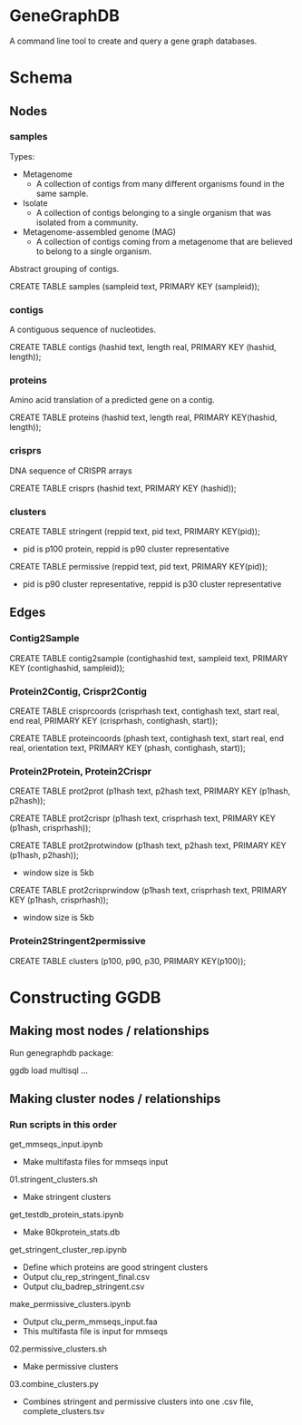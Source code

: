 # GeneGraphDB
A command line tool to create and query a gene graph databases.
 
# Schema

## Nodes

### samples
Types:
- Metagenome
  - A collection of contigs from many different organisms found in the same sample.
- Isolate
  - A collection of contigs belonging to a single organism that was isolated from a community.
- Metagenome-assembled genome (MAG)
  - A collection of contigs coming from a metagenome that are believed to belong to a single organism.

Abstract grouping of contigs.

CREATE TABLE samples (sampleid text, PRIMARY KEY (sampleid));

### contigs
A contiguous sequence of nucleotides.

CREATE TABLE contigs (hashid text, length real, PRIMARY KEY (hashid, length));

### proteins
Amino acid translation of a predicted gene on a contig.

CREATE TABLE proteins (hashid text, length real, PRIMARY KEY(hashid, length));

### crisprs
DNA sequence of CRISPR arrays

CREATE TABLE crisprs (hashid text, PRIMARY KEY (hashid));

### clusters
CREATE TABLE stringent (reppid text, pid text, PRIMARY KEY(pid));
- pid is p100 protein, reppid is p90 cluster representative

CREATE TABLE permissive (reppid text, pid text, PRIMARY KEY(pid));
- pid is p90 cluster representative, reppid is p30 cluster representative

## Edges

### Contig2Sample
CREATE TABLE contig2sample (contighashid text, sampleid text, PRIMARY KEY (contighashid, sampleid));

### Protein2Contig, Crispr2Contig
CREATE TABLE crisprcoords (crisprhash text, contighash text, start real, end real, PRIMARY KEY (crisprhash, contighash, start));

CREATE TABLE proteincoords (phash text, contighash text, start real, end real, orientation text, PRIMARY KEY (phash, contighash, start));

### Protein2Protein, Protein2Crispr
CREATE TABLE prot2prot (p1hash text, p2hash text, PRIMARY KEY (p1hash, p2hash));

CREATE TABLE prot2crispr (p1hash text, crisprhash text, PRIMARY KEY (p1hash, crisprhash));

CREATE TABLE prot2protwindow (p1hash text, p2hash text, PRIMARY KEY (p1hash, p2hash));
- window size is 5kb

CREATE TABLE prot2crisprwindow (p1hash text, crisprhash text, PRIMARY KEY (p1hash, crisprhash));
- window size is 5kb

### Protein2Stringent2permissive
CREATE TABLE clusters (p100, p90, p30, PRIMARY KEY(p100));

# Constructing GGDB 

## Making most nodes / relationships
Run genegraphdb package:

ggdb load multisql ...

## Making cluster nodes / relationships
### Run scripts in this order
get_mmseqs_input.ipynb
- Make multifasta files for mmseqs input

01.stringent_clusters.sh 
- Make stringent clusters

get_testdb_protein_stats.ipynb
- Make 80kprotein_stats.db

get_stringent_cluster_rep.ipynb
- Define which proteins are good stringent clusters
- Output clu_rep_stringent_final.csv
- Output clu_badrep_stringent.csv

make_permissive_clusters.ipynb
- Output clu_perm_mmseqs_input.faa
- This multifasta file is input for mmseqs

02.permissive_clusters.sh
- Make permissive clusters

03.combine_clusters.py
- Combines stringent and permissive clusters into one .csv file, complete_clusters.tsv
